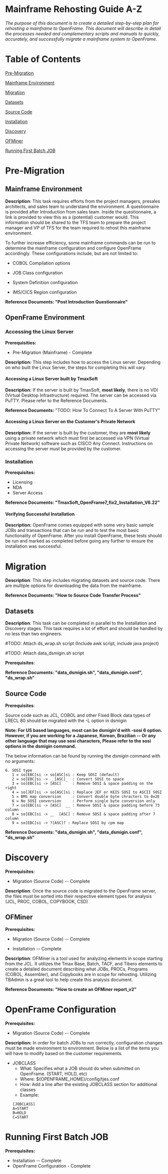 Mainframe Rehosting Guide A-Z
==============================
*The purpose of this document is to create a detailed step-by-step plan
for rehosting a mainframe to OpenFrame. This document will describe in
detail the processes needed and complementary scripts and manuals to
quickly, accurately, and successfully migrate a mainframe system to
OpenFrame.*

Table of Contents 
========

[Pre-Migration](#pre-migration)

[Mainframe Environment](#mainframe-environment)

[Migration](#migration)

[Datasets](#datasets)

[Source Code](#source-code)

[Installation](#installation)

[Discovery](#discovery)

[OFMiner](#ofminer)

[Running First Batch JOB](#running-first-batch-job)

Pre-Migration
=============

Mainframe Environment
---------------------

**Description**: This task requires efforts from the project managers,
presales architects, and sales team to understand the environment. A
questionnaire is provided after Introduction from sales team. Inside the
questionnaire, a link is provided to view this as a (potential) customer
would. This information should be shared to the TFS team to prepare the
project manager and VP of TFS for the team required to rehost this
mainframe environment.

To further increase efficiency, some mainframe commands can be run to
determine the mainframe configuration and configure OpenFrame
accordingly. These configurations include, but are not limited to:

-   COBOL Compilation options

-   JOB Class configuration

-   System Definition configuration

-   IMS/CICS Region configuration

**Reference Documents: "Post Introduction Questionnaire"**

OpenFrame Environment
----------------------
<h3>Accessing the Linux Server</h3>

**Prerequisities:**

-   Pre-Migration (Mainframe) - Complete

**Description:** This step includes how to access the Linux server. Depending on who built the Linux Server, the steps for completing this will vary.

<h4>Accessing a Linux Server built by TmaxSoft</h4>

**Description:** If the server is built by TmaxSoft, **most likely**, there is no VDI (Virtual Desktop Infrastructure) required. The server can be accessed via PuTTY. Please refer to the Reference Documents. 

**Reference Documents:** "TODO: How To Connect To A Server With PuTTY"

<h4>Accessing a Linux Server on the Customer's Private Network</h4>

**Description:** If the server is built by the customer, they are **most likely** using a private network which must first be accessed via VPN (Virtual Private Network) software such as CISCO Any Connect. Instructions on accessing the server must be provided by the customer. 

<h3>Installation</h3>

**Prerequisites:** 

-   Licensing
-   NDA
-   Server Access

**Reference Documents:
"TmaxSoft\_OpenFrame7\_fix2\_Installation\_V6.22"**

<h4>Verifying Successful Installation</h4>

**Description:** OpenFrame comes equipped with some very basic sample JOBs and transactions that can be run and to test the most basic functionality of OpenFrame. After you install OpenFrame, these tests should be run and marked as completed before going any further to ensure the installation was successful.

Migration
=========

**Description**: This step includes migrating datasets and source code.
There are multiple options for downloading the data from the mainframe.

**Reference Documents: "How to Source Code Transfer Process"**

Datasets
--------

**Description**: This task can be completed in parallel to the
Installation and Discovery stages. This task requires a lot of effort
and should be handled by no less than two engineers.

\#TODO: Attach ds\_wrap.sh script (Include awk script, include java
project)

\#TODO: Attach data\_dsmigin.sh script

**Prerequisites**:

**Reference Documents: "data\_dsmigin.sh", "data\_dsmigin.conf",
"ds\_wrap.sh"**

Source Code
-----------

**Prerequisites**:

Source code such as JCL, COBOL and other Fixed Block data types of LRECL
80 should be migrated with the -L option in dsmigin

__Note: For US based languages, most can be dsmigin'd with -sosi 6
option. However, if you are working for a Japanese, Korean, Brazilian --
Or any other language that may use sosi characters, Please refer to the
sosi options in the dsmigin command.__

The below information can be found by running the _dsmigin_ command with no arguments:
```
6. SOSI type
   1 = so[EBC]si -> so[ASC]si : Keep SOSI (default)
   2 = so[EBC]si ->  _[ASC]_  : Convert SOSI to space
   3 = so[EBC]si -> [ASC]     : Remove SOSI & space padding on the right
   4 = so[JEF]si -> so[ASC]si : Replace JEF or KEIS SOSI to ASCII SOSI
   5 = BMS map conversion     : Convert double byte chracters to 0x2E
   6 = No SOSI conversion     : Perform single byte conversion only
   7 = so[EBC]si -> [ASC]  __ : Remove SOSI & space padding before 73 column
   8 = so[EBC]si -> __  [ASC] : Remove SOSI & space padding after 7 column
   9 = so[EBC]si -> ?[ASC]? : Replace SOSI by cpm map
```

**Reference Documents: "data\_dsmigin.sh", "data\_dsmigin.conf",
"ds\_wrap.sh"**

Discovery
=========

**Prerequisites**:

-   Migration (Source Code) -- Complete

**Description**: Once the source code is migrated to the OpenFrame
server, the files must be sorted into their respective element types for
analysis (JCL, PROC, COBOL, COPYBOOK, CSD)

OFMiner
-------

**Prerequisites:**

-   Migration (Source Code) -- Complete

-   Installation -- Complete

**Description**: OFMiner is a tool used for analyzing elements in scope
starting from the JCL. It utilizes the Tmax Base, Batch, TACF, and
Tibero elements to create a detailed document describing what JOBs,
PROCs, Programs (COBOL, Assembler), and Copybooks are in scope for
rehosting. Utilizing TBAdmin is a great tool to help create this
analysis document.

**Reference Documents: "How to create an OFMiner report\_v2"**

OpenFrame Configuration
=======================

**Prerequisites:**

-   Migration (Source Code) -- Complete

**Description:** In order for batch JOBs to run correctly, configuration changes must be made environment to environment. Below is a list of the items you will have to modify based on the customer requirements.

- JOBCLASS
    + What: Specifies what a JOB should do when submitted on OpenFrame. (START, HOLD, etc)
    + Where: ${OPENFRAME_HOME}/config/tjes.conf
    + How: Add a line after the existing JOBCLASS section for additional classes 
    + Example:
    ```
    [JOBCLASS]
    A=START
    B=HOLD
    C=START
    ```

Running First Batch JOB
=======================

**Prerequisites:**

-   Installation -- Complete
-   OpenFrame Configuration - Complete

